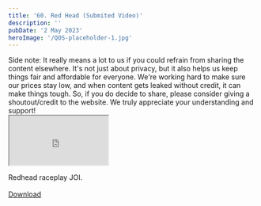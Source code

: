 ```yaml
---
title: '60. Red Head (Submited Video)'
description: ''
pubDate: '2 May 2023'
heroImage: '/QOS-placeholder-1.jpg'
---
```

<div class="video_paragraph_header"> Side note: It really means a lot to us if you could refrain from sharing the content elsewhere. It's not just about privacy, but it also helps us keep things fair and affordable for everyone. We're working hard to make sure our prices stay low, and when content gets leaked without credit, it can make things tough. So, if you do decide to share, please consider giving a shoutout/credit to the website. We truly appreciate your understanding and support!</div>

<iframe src="https://drive.google.com/file/d/1pU4RCoiX50GlF_20vy_nVdS3AprCJ9p6/preview" width="200" height="100" allow="autoplay" allowfullscreen="allowfullscreen"></iframe>

Redhead  raceplay JOI.
<br>
<br>
<a class="read_more" href="https://drive.google.com/file/d/1pU4RCoiX50GlF_20vy_nVdS3AprCJ9p6/view?usp=sharing">Download</a>